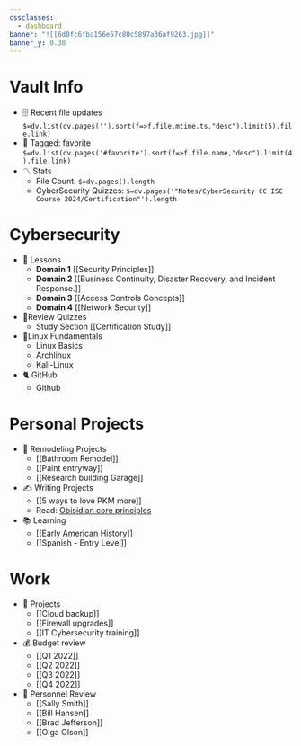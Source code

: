 ```yaml
---
cssclasses:
  - dashboard
banner: "![[6d0fc6fba156e57c80c5897a36af9263.jpg]]"
banner_y: 0.38
---
```

# Vault Info

[](https://github.com/TfTHacker/DashboardPlusPlus/blob/master/Dashboard%2B%2B.md#vault-info)

- 🗄️ Recent file updates `$=dv.list(dv.pages('').sort(f=>f.file.mtime.ts,"desc").limit(5).file.link)`
- 🔖 Tagged: favorite `$=dv.list(dv.pages('#favorite').sort(f=>f.file.name,"desc").limit(4).file.link)`
- 〽️ Stats
    - File Count: `$=dv.pages().length`
    - CyberSecurity Quizzes: `$=dv.pages('"Notes/CyberSecurity CC ISC Course 2024/Certification"').length`
# Cybersecurity


- 🔐 Lessons
    - **Domain 1** 
      [[Security Principles]]
    - **Domain 2** 
      [[Business Continuity, Disaster Recovery, and Incident Response.]]
    - **Domain 3** 
      [[Access Controls Concepts]]
    - **Domain 4** 
      [[Network Security]]
- 🧾Review Quizzes
    - Study Section
      [[Certification Study]]
- 🐧Linux Fundamentals
	- Linux Basics
	- Archlinux
	- Kali-Linux
- 🐈 GitHub
	- Github

# Personal Projects

[](https://github.com/TfTHacker/DashboardPlusPlus/blob/master/Dashboard%2B%2B.md#personal-projects)

- 🏡 Remodeling Projects
    - [[Bathroom Remodel]]
    - [[Paint entryway]]
    - [[Research building Garage]]
- ✍️ Writing Projects
    - [[5 ways to love PKM more]]
    - Read: [Obisidian core principles](https://tfthacker.medium.com/obsidian-understanding-its-core-design-principles-7f3fafbd6e36)
- 📚 Learning
    - [[Early American History]]
    - [[Spanish - Entry Level]]

# Work

[](https://github.com/TfTHacker/DashboardPlusPlus/blob/master/Dashboard%2B%2B.md#work)

- 💼 Projects
    - [[Cloud backup]]
    - [[Firewall upgrades]]
    - [[IT Cybersecurity training]]
- 💰 Budget review
    - [[Q1 2022]]
    - [[Q2 2022]]
    - [[Q3 2022]]
    - [[Q4 2022]]
- 👥 Personnel Review
    - [[Sally Smith]]
    - [[Bill Hansen]]
    - [[Brad Jefferson]]
    - [[Olga Olson]]
